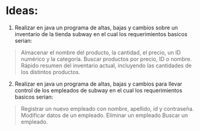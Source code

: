# Ideas:

1. Realizar en java un programa de altas, bajas y cambios sobre un inventario de la tienda subway en el cual los requerimientos basicos serian:
> Almacenar el nombre del producto, la cantidad, el precio, un ID numérico y la categoría.
> Buscar productos por precio, ID o nombre.
> Rápido resumen del inventario actual, incluyendo las cantidades de los distintos productos.


2. Realizar en java un programa de altas, bajas y cambios para llevar control de los empleados de subway en el cual los requerimientos basicos serian:
> Registrar un nuevo empleado con nombre, apellido, id y contraseña.
> Modificar datos de un empleado.
> Eliminar un empleado
> Buscar un empleado. 
